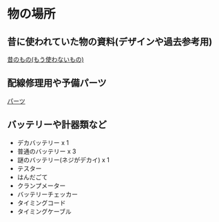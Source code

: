 # 物の場所

## 昔に使われていた物の資料(デザインや過去参考用)

[昔のもの(もう使わないもの)](./legacy)

## 配線修理用や予備パーツ
[パーツ](./part/)

## バッテリーや計器類など
- デカバッテリー x 1
- 普通のバッテリー x 3
- 謎のバッテリー(ネジがデカイ) x 1
- テスター
- はんだごて
- クランプメーター
- バッテリーチェッカー
- タイミングコード
- タイミングケーブル